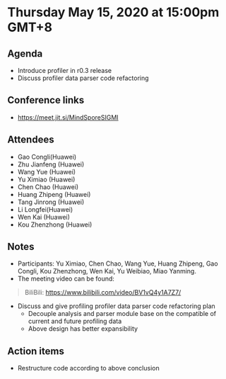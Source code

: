 # Thursday May 15, 2020 at 15:00pm GMT+8

## Agenda
* Introduce profiler in r0.3 release 
* Discuss profiler data parser code refactoring

## Conference links
* https://meet.jit.si/MindSporeSIGMI

## Attendees 
* Gao Congli(Huawei)
* Zhu Jianfeng (Huawei)
* Wang Yue (Huawei)
* Yu Ximiao (Huawei)
* Chen Chao (Huawei)
* Huang Zhipeng (Huawei)
* Tang Jinrong (Huawei)
* Li Longfei(Huawei)
* Wen Kai (Huawei)
* Kou Zhenzhong (Huawei)

## Notes
* Participants: Yu Ximiao, Chen Chao, Wang Yue, Huang Zhipeng, Gao Congli, Kou Zhenzhong, Wen Kai, Yu Weibiao, Miao Yanming.  
* The meeting video can be found:
> BiliBili: https://www.bilibili.com/video/BV1vQ4y1A7Z7/
* Discuss and give profiling profiler data parser code refactoring plan
    * Decouple analysis and parser module base on the compatible of current and future profiling data
    * Above design has better expansibility

## Action items
* Restructure code according to above conclusion
